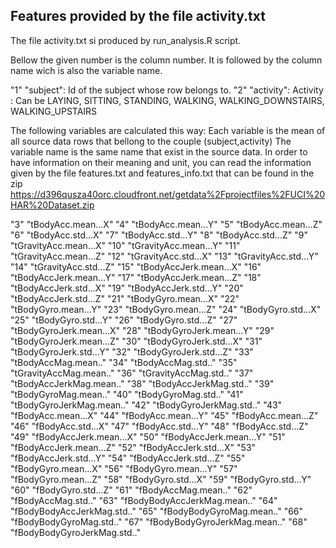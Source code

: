 ## Features provided by the file activity.txt
The file activity.txt si produced by run_analysis.R script.

Bellow the given number is the column number. It is followed by the column name wich is also the variable name.

"1" "subject": Id of the subject whose row belongs to.
"2" "activity": Activity : Can be LAYING, SITTING, STANDING, WALKING, WALKING_DOWNSTAIRS, WALKING_UPSTAIRS

The following variables are calculated this way:
Each variable is the mean of all source data rows that bellong to the couple (subject,activity) 
The variable name is the same name that exist in the source data.
In order to have information on their meaning and unit, you can read the information given by the file features.txt and features_info.txt that can be found in the zip https://d396qusza40orc.cloudfront.net/getdata%2Fprojectfiles%2FUCI%20HAR%20Dataset.zip

"3" "tBodyAcc.mean...X"
"4" "tBodyAcc.mean...Y"
"5" "tBodyAcc.mean...Z"
"6" "tBodyAcc.std...X"
"7" "tBodyAcc.std...Y"
"8" "tBodyAcc.std...Z"
"9" "tGravityAcc.mean...X"
"10" "tGravityAcc.mean...Y"
"11" "tGravityAcc.mean...Z"
"12" "tGravityAcc.std...X"
"13" "tGravityAcc.std...Y"
"14" "tGravityAcc.std...Z"
"15" "tBodyAccJerk.mean...X"
"16" "tBodyAccJerk.mean...Y"
"17" "tBodyAccJerk.mean...Z"
"18" "tBodyAccJerk.std...X"
"19" "tBodyAccJerk.std...Y"
"20" "tBodyAccJerk.std...Z"
"21" "tBodyGyro.mean...X"
"22" "tBodyGyro.mean...Y"
"23" "tBodyGyro.mean...Z"
"24" "tBodyGyro.std...X"
"25" "tBodyGyro.std...Y"
"26" "tBodyGyro.std...Z"
"27" "tBodyGyroJerk.mean...X"
"28" "tBodyGyroJerk.mean...Y"
"29" "tBodyGyroJerk.mean...Z"
"30" "tBodyGyroJerk.std...X"
"31" "tBodyGyroJerk.std...Y"
"32" "tBodyGyroJerk.std...Z"
"33" "tBodyAccMag.mean.."
"34" "tBodyAccMag.std.."
"35" "tGravityAccMag.mean.."
"36" "tGravityAccMag.std.."
"37" "tBodyAccJerkMag.mean.."
"38" "tBodyAccJerkMag.std.."
"39" "tBodyGyroMag.mean.."
"40" "tBodyGyroMag.std.."
"41" "tBodyGyroJerkMag.mean.."
"42" "tBodyGyroJerkMag.std.."
"43" "fBodyAcc.mean...X"
"44" "fBodyAcc.mean...Y"
"45" "fBodyAcc.mean...Z"
"46" "fBodyAcc.std...X"
"47" "fBodyAcc.std...Y"
"48" "fBodyAcc.std...Z"
"49" "fBodyAccJerk.mean...X"
"50" "fBodyAccJerk.mean...Y"
"51" "fBodyAccJerk.mean...Z"
"52" "fBodyAccJerk.std...X"
"53" "fBodyAccJerk.std...Y"
"54" "fBodyAccJerk.std...Z"
"55" "fBodyGyro.mean...X"
"56" "fBodyGyro.mean...Y"
"57" "fBodyGyro.mean...Z"
"58" "fBodyGyro.std...X"
"59" "fBodyGyro.std...Y"
"60" "fBodyGyro.std...Z"
"61" "fBodyAccMag.mean.."
"62" "fBodyAccMag.std.."
"63" "fBodyBodyAccJerkMag.mean.."
"64" "fBodyBodyAccJerkMag.std.."
"65" "fBodyBodyGyroMag.mean.."
"66" "fBodyBodyGyroMag.std.."
"67" "fBodyBodyGyroJerkMag.mean.."
"68" "fBodyBodyGyroJerkMag.std.."
